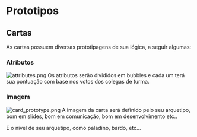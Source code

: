 # Prototipos

## Cartas
As cartas possuem diversas prototipagens de sua lógica, a seguir algumas:

### Atributos
![attributes.png](attributes.png)
Os atributos serão divididos em bubbles e cada um terá sua pontuação com base nos votos dos colegas de turma.

### Imagem

![card_prototype.png](card_prototype.png)
A imagem da carta será definido pelo seu arquetipo, bom em slides, bom em comunicação, bom em desenvolvimento etc.. 

E o nível de seu arquetipo, como paladino, bardo, etc...



